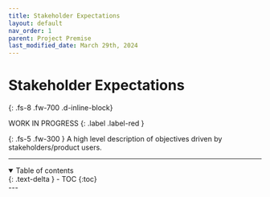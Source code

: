 ```yaml
---
title: Stakeholder Expectations
layout: default
nav_order: 1
parent: Project Premise
last_modified_date: March 29th, 2024
---
```


# Stakeholder Expectations
{: .fs-8 .fw-700 .d-inline-block}

WORK IN PROGRESS
{: .label .label-red }

{: .fs-5 .fw-300 }
A high level description of objectives driven by stakeholders/product users.

---
<details open markdown="block">
  <summary>
    Table of contents
  </summary>
  {: .text-delta }
- TOC
{:toc}
</details>
---